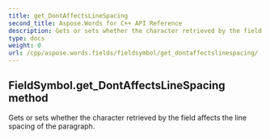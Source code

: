 ```yaml
---
title: get_DontAffectsLineSpacing
second_title: Aspose.Words for C++ API Reference
description: Gets or sets whether the character retrieved by the field affects the line spacing of the paragraph. 
type: docs
weight: 0
url: /cpp/aspose.words.fields/fieldsymbol/get_dontaffectslinespacing/
---
```

## FieldSymbol.get_DontAffectsLineSpacing method


Gets or sets whether the character retrieved by the field affects the line spacing of the paragraph.


